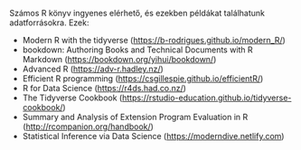 Számos R könyv ingyenes elérhető, és ezekben példákat találhatunk adatforrásokra. Ezek:
* Modern R with the tidyverse (https://b-rodrigues.github.io/modern_R/)
* bookdown: Authoring Books and Technical Documents with R Markdown (https://bookdown.org/yihui/bookdown/)
* Advanced R (https://adv-r.hadley.nz/)
* Efficient R programming (https://csgillespie.github.io/efficientR/)
* R for Data Science (https://r4ds.had.co.nz/)
* The Tidyverse Cookbook (https://rstudio-education.github.io/tidyverse-cookbook/)
* Summary and Analysis of Extension Program Evaluation in R (http://rcompanion.org/handbook/) 
* Statistical Inference via Data Science (https://moderndive.netlify.com)
